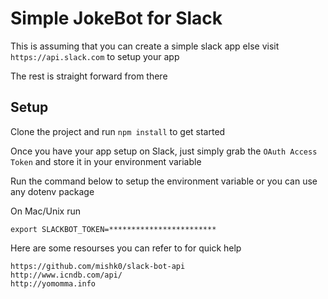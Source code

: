 # Simple JokeBot for Slack

This is assuming that you can create a simple slack app else visit `https://api.slack.com` to setup your app

The rest is straight forward from there

## Setup

Clone the project and run `npm install` to get started

Once you have your app setup on Slack, just simply grab the `OAuth Access Token` and store it in your environment variable

Run the command below to setup the environment variable or you can use any dotenv package

On Mac/Unix run
```
export SLACKBOT_TOKEN=************************
```
Here are some resourses you can refer to for quick help
```
https://github.com/mishk0/slack-bot-api
http://www.icndb.com/api/
http://yomomma.info
```